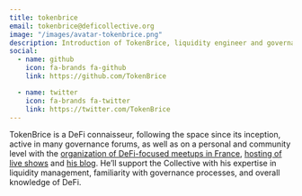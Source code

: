 ```yaml
---
title: tokenbrice
email: tokenbrice@deficollective.org
image: "/images/avatar-tokenbrice.png"
description: Introduction of TokenBrice, liquidity engineer and governance specialist of the DeFi Collective.
social:
  - name: github
    icon: fa-brands fa-github
    link: https://github.com/TokenBrice

  - name: twitter
    icon: fa-brands fa-twitter
    link: https://twitter.com/TokenBrice
---
```


TokenBrice is a DeFi connaisseur, following the space since its inception, active in many governance forums, as well as on a personal and community level with the [organization of DeFi-focused meetups in France](https://twitter.com/defi_fr), [hosting of live shows](https://www.youtube.com/c/defifrance) and [his blog](https://tokenbrice.xyz/). He’ll support the Collective with his expertise in liquidity management, familiarity with governance processes, and overall knowledge of DeFi.

